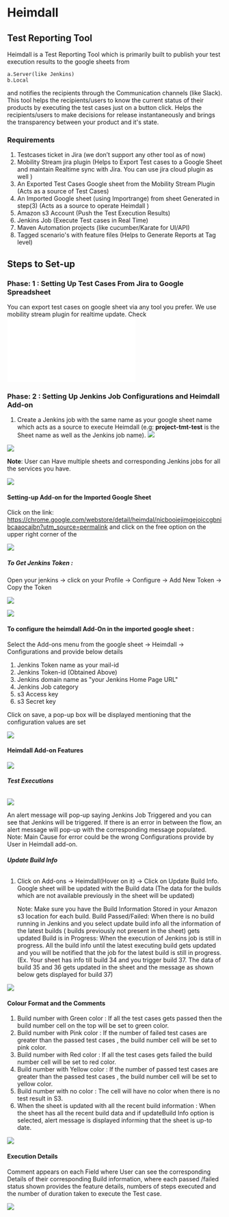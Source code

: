 # Heimdall

## Test Reporting Tool

Heimdall is a Test Reporting Tool which is primarily built to publish your test execution results to the google sheets from
 
    a.Server(like Jenkins) 
    b.Local 
  
and notifies the recipients through the Communication channels (like Slack). This tool helps the recipients/users to know the current status of their products by executing the test cases just on a button click. Helps the recipients/users to make decisions for release instantaneously  and brings the transparency between your product and it's state.

### **Requirements**
1. Testcases ticket in Jira (we don’t support any other tool as of now)
2. Mobility Stream jira plugin (Helps to  Export Test cases to a Google Sheet and  maintain Realtime sync with Jira. You can use jira cloud plugin as well )
3. An Exported Test Cases Google sheet from the Mobility Stream Plugin (Acts as a source of Test Cases)
4. An Imported Google sheet (using Importrange) from sheet Generated in step(3) (Acts as a source to operate Heimdall )
5. Amazon s3 Account (Push the Test Execution Results)
6. Jenkins Job (Execute Test cases in Real Time)
7. Maven Automation projects (like cucumber/Karate for UI/API)
8. Tagged scenario's with feature files (Helps to Generate Reports at Tag level)

## **Steps to Set-up**
### **Phase: 1 : Setting Up Test Cases From Jira to Google Spreadsheet**

You can export test cases on google sheet via any tool you prefer. We use mobility stream plugin for realtime update. Check ![RealTimeJiraUpdateReadme](RealTimeJiraUpdateReadme.md)

### **Phase: 2 : Setting Up Jenkins Job Configurations and Heimdall Add-on**
1. Create a Jenkins job with the same name as your google sheet name which acts as a source to execute Heimdall (e.g: **project-tmt-test** is the Sheet name as well as the Jenkins job name).
![](images/TMTSheet.png)


![](images/jenkinsJob.png)

**Note**: User can Have multiple sheets and corresponding Jenkins jobs for all the services you have.

![](images/MultipleService.png)


#### **Setting-up Add-on for the Imported Google Sheet**
Click on the link: https://chrome.google.com/webstore/detail/heimdal/nicbooiejimgejoiccgbnibcaaocaibn?utm_source=permalink and click on the free option on the upper right corner of the

![](images/HeimdallAdd-on.png)

##### **To Get Jenkins Token :**
Open your jenkins → click on your Profile → Configure → Add New Token → Copy the Token

![](images/JenkinsConfigure.png)

![](images/JenkinsAddToken.png)

#### **To configure the heimdall Add-On in the imported google sheet :**
 Select the Add-ons menu from the google sheet → Heimdall → Configurations and provide below details
1. Jenkins Token name as your mail-id
2. Jenkins Token-id (Obtained Above)
3. Jenkins domain name as "your Jenkins Home Page URL"
4. Jenkins Job category
5. s3 Access key
6. s3 Secret key

Click on save, a pop-up box will be displayed mentioning that the configuration values are set

![](images/SaveUserProperties.png)

#### Heimdall Add-on Features

![](images/Heimdall.png)

###### **Test Executions**

![](https://media.giphy.com/media/MEjGD0cgUIKNUZkSDk/giphy.gif)

An alert message will pop-up saying Jenkins Job Triggered and you can see that Jenkins will be triggered. If there is an error in between the flow, an alert message will pop-up with the corresponding message populated.
Note: Main Cause for error could be the wrong Configurations provide by User in Heimdall add-on.

###### **Update Build Info**

1. Click on Add-ons → Heimdall(Hover on it) → Click on Update Build Info.
Google sheet will be updated with the Build data (The data for the builds which are not available previously in the sheet will be updated)

    Note: 
     Make sure you have the Build Information Stored in your Amazon s3 location for each build.
     Build Passed/Failed: 
     When there is no build running in Jenkins and you select update build info all the information of the latest builds ( builds previously not present in the sheet) gets updated
     Build is in Progress:
     When the execution of Jenkins job is still in progress. 
     All the build info until the latest executing build gets updated and you will be notified that the job for the latest build is still in progress. (Ex. Your sheet has info till build 34 and you trigger build 37. The data of build 35 and 36 gets updated in the sheet and the message as shown below gets displayed for build 37)

![](images/RunningJobAlert.png)

#### Colour Format and the Comments

1. Build number with Green color : If all the test cases gets passed then the build number cell on the top will be set to green color.
2. Build number with Pink color : If the number of failed test cases are greater than the passed test cases , the build number cell will be set to pink color.
3. Build number with Red color : If all the test cases gets failed the build number cell will be set to red color.
4. Build number with Yellow color : If the number of passed test cases are greater than the passed test cases , the build number cell will be set to yellow color.
5. Build number with no color : The cell will have no color when there is no test result in S3.  
6. When the sheet is updated with all the recent build information : When the sheet has all the recent build data and if updateBuild Info option is selected, alert message  is displayed informing that the sheet is up-to date.

![](images/SheetUpToDate.png)

#### Execution Details
Comment appears on each Field where User can see the corresponding Details of their corresponding Build information, where each passed /failed status shown provides the feature details, numbers of steps executed and the number of duration taken to execute the Test case.

![](images/Comment.png)